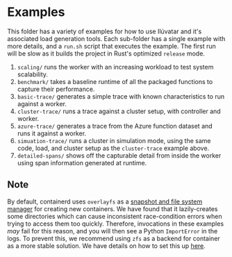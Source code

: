 # Examples

This folder has a variety of examples for how to use Ilúvatar and it's associated load generation tools.
Each sub-folder has a single example with more details, and a `run.sh` script that executes the example.
The first run will be slow as it builds the project in Rust's optimized `release` mode.

1. `scaling/` runs the worker with an increasing workload to test system scalability.
2. `benchmark/` takes a baseline runtime of all the packaged functions to capture their performance.
3. `basic-trace/` generates a simple trace with known characteristics to run against a worker.
4. `cluster-trace/` runs a trace against a cluster setup, with controller and worker.
5. `azure-trace/` generates a trace from the Azure function dataset and runs it against a worker.
6. `simuation-trace/` runs a cluster in simulation mode, using the same code, load, and cluster setup as the `cluster-trace` example above.
7. `detailed-spans/` shows off the capturable detail from inside the worker using span information generated at runtime.

## Note

By default, containerd uses `overlayfs` as a [snapshot and file system manager](https://github.com/containerd/containerd/tree/main/docs/snapshotters) for creating new containers.
We have found that it lazily-creates some directories which can cause inconsistent race-condition errors when trying to access them too quickly.
Therefore, invocations in these examples *may* fail for this reason, and you will then see a Python `ImportError` in the logs.
To prevent this, we recommend using `zfs` as a backend for container as a more stable solution.
We have details on how to set this up [here](../SETUP.md#containerd).
